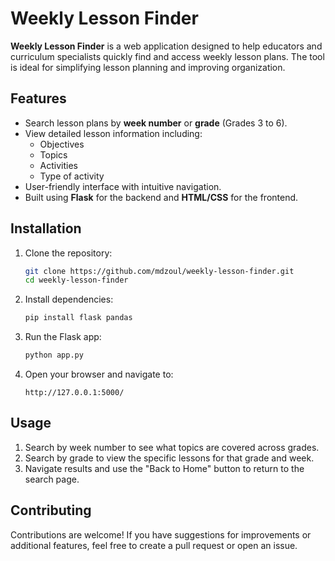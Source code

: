 # Weekly Lesson Finder

**Weekly Lesson Finder** is a web application designed to help educators and curriculum specialists quickly find and access weekly lesson plans. The tool is ideal for simplifying lesson planning and improving organization.

## Features

- Search lesson plans by **week number** or **grade** (Grades 3 to 6).
- View detailed lesson information including:
  - Objectives
  - Topics
  - Activities
  - Type of activity
- User-friendly interface with intuitive navigation.
- Built using **Flask** for the backend and **HTML/CSS** for the frontend.

## Installation

1. Clone the repository:

   ```bash
   git clone https://github.com/mdzoul/weekly-lesson-finder.git
   cd weekly-lesson-finder
   ```

2. Install dependencies:

   ```bash
   pip install flask pandas
   ```

3. Run the Flask app:

   ```bash
   python app.py
   ```

4. Open your browser and navigate to:
   ```
   http://127.0.0.1:5000/
   ```

## Usage

1. Search by week number to see what topics are covered across grades.
2. Search by grade to view the specific lessons for that grade and week.
3. Navigate results and use the "Back to Home" button to return to the search page.

## Contributing

Contributions are welcome! If you have suggestions for improvements or additional features, feel free to create a pull request or open an issue.

